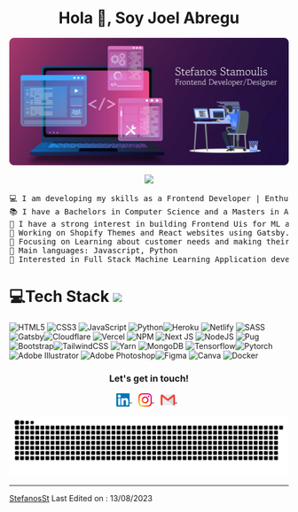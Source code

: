 <h1 align="center"> Hola 👋, Soy Joel Abregu</h1>

<a target="_blank" href="[https://www.stefanosst.gr](https://joelabregu.github.io/Portafolio/)"><img src="https://github.com/StefanosSt/StefanosSt/blob/main/Group%203.png"/></a>

<p align="center">
	<a href="https://github.com/Bouaskaoun">
		<img src="https://readme-typing-svg.herokuapp.com/?lines=Shopify+Expert;Frontend+Developer;React%20|%20Gatsby%20|%20Next+Enthusiast;DL%20|%20AI%20|%20ML%20Applications;Always%20developing%20my%20skills&center=true&width=380&height=45">
	</a>
</p>

<pre>
💻 I am developing my skills as a Frontend Developer | Enthuastic about new technologies
📚 I have a Bachelors in Computer Science and a Masters in Artificial Intelligence & Deep Learning
📝 I have a strong interest in building Frontend Uis for ML applications
🔭 Working on Shopify Themes and React websites using Gatsby.js
🌱 Focusing on Learning about customer needs and making their lives easier
🌟 Main languages: Javascript, Python
🚩 Interested in Full Stack Machine Learning Application development
</pre>

# 💻Tech Stack <img src = "https://media2.giphy.com/media/QssGEmpkyEOhBCb7e1/giphy.gif?cid=ecf05e47a0n3gi1bfqntqmob8g9aid1oyj2wr3ds3mg700bl&rid=giphy.gif" width = 32px>

![HTML5](https://img.shields.io/badge/html5-%23E34F26.svg?style=for-the-badge&logo=html5&logoColor=white) ![CSS3](https://img.shields.io/badge/css3-%231572B6.svg?style=for-the-badge&logo=css3&logoColor=white) ![JavaScript](https://img.shields.io/badge/javascript-%23323330.svg?style=for-the-badge&logo=javascript&logoColor=%23F7DF1E) ![Python](https://img.shields.io/badge/python-darkblue.svg?style=for-the-badge&logo=python&logoColor=white)![Heroku](https://img.shields.io/badge/heroku-%23430098.svg?style=for-the-badge&logo=heroku&logoColor=white) ![Netlify](https://img.shields.io/badge/netlify-%23000000.svg?style=for-the-badge&logo=netlify&logoColor=#00C7B7) ![SASS](https://img.shields.io/badge/sass-firebrick.svg?style=for-the-badge&logo=sass&logoColor=white) ![Gatsby](https://img.shields.io/badge/gatsby-%23430098.svg?style=for-the-badge&logo=gatsby&logoColor=white)![Cloudflare](https://img.shields.io/badge/Cloudflare-F38020?style=for-the-badge&logo=Cloudflare&logoColor=white) ![Vercel](https://img.shields.io/badge/vercel-%23000000.svg?style=for-the-badge&logo=vercel&logoColor=white) ![NPM](https://img.shields.io/badge/NPM-6DA55F.svg?style=for-the-badge&logo=npm&logoColor=white) ![Next JS](https://img.shields.io/badge/Next-black?style=for-the-badge&logo=next.js&logoColor=white) ![NodeJS](https://img.shields.io/badge/node.js-6DA55F?style=for-the-badge&logo=node.js&logoColor=white) ![Pug](https://img.shields.io/badge/Pug-FFF?style=for-the-badge&logo=pug&logoColor=A86454) ![Bootstrap](https://img.shields.io/badge/bootstrap-%23430098.svg?style=for-the-badge&logo=bootstrap&logoColor=white)![TailwindCSS](https://img.shields.io/badge/tailwindcss-%2338B2AC.svg?style=for-the-badge&logo=tailwind-css&logoColor=white) ![Yarn](https://img.shields.io/badge/yarn-%232C8EBB.svg?style=for-the-badge&logo=yarn&logoColor=white) ![MongoDB](https://img.shields.io/badge/MongoDB-%234ea94b.svg?style=for-the-badge&logo=mongodb&logoColor=white) ![Tensorflow](https://img.shields.io/badge/tensorflow-orange.svg?style=for-the-badge&logo=tensorflow&logoColor=white)![Pytorch](https://img.shields.io/badge/pytorch-%23000000.svg?style=for-the-badge&logo=pytorch&logoColor=white)
![Adobe Illustrator](https://img.shields.io/badge/adobeillustrator-%23FF9A00.svg?style=for-the-badge&logo=adobeillustrator&logoColor=white) ![Adobe Photoshop](https://img.shields.io/badge/adobephotoshop-%2331A8FF.svg?style=for-the-badge&logo=adobephotoshop&logoColor=white)![Figma](https://img.shields.io/badge/figma-black.svg?style=for-the-badge&logo=figma&logoColor=red) ![Canva](https://img.shields.io/badge/Canva-%2300C4CC.svg?style=for-the-badge&logo=Canva&logoColor=white) ![Docker](https://img.shields.io/badge/docker-%230db7ed.svg?style=for-the-badge&logo=docker&logoColor=white)

<div align="center">
  <h3><b>Let's get in touch! </b></h3>
  </div>
<p align="center">
<a href="https://www.linkedin.com/in/stefanos-stamoulis/" target="_blank">
  <img align="center" alt="Stefanos Stamoulis | Linkedin" width="24px" src="https://github.com/SatYu26/SatYu26/blob/master/Assets/Linkedin.svg" />
</a> &nbsp;&nbsp;
<a href="https://www.instagram.com/steve.frontdev/" target="_blank">
  <img align="center" alt="Stefanos Stamoulis | Instagram" width="24px" src="https://github.com/SatYu26/SatYu26/blob/master/Assets/Instagram.svg" />
</a> &nbsp;&nbsp;
<a href="mailto:sstamoulis.wd@gmail.com" >
  <img align="center" alt="Stefanos Stamoulis | Gmail" width="26px" src="https://github.com/SatYu26/SatYu26/blob/master/Assets/Gmail.svg" />
</a> &nbsp;&nbsp;
<p>
<p align="center">
  <img src="https://github.com/StefanosSt/StefanosSt/blob/main/github-user-contribution.svg" alt="snake">
</p>

---

[StefanosSt](https://github.com/StefanosSt)
Last Edited on : 13/08/2023
